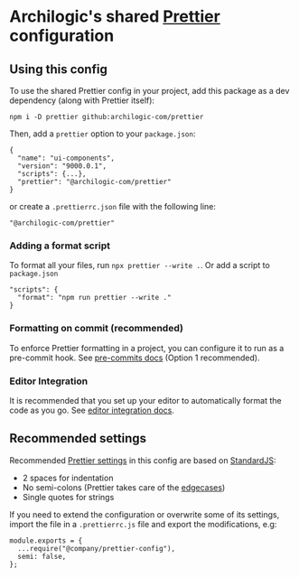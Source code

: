 # Archilogic's shared [Prettier](https://prettier.io) configuration

## Using this config

To use the shared Prettier config in your project, add this package as a dev dependency (along with Prettier itself):

`npm i -D prettier github:archilogic-com/prettier`

Then, add a `prettier` option to your `package.json`:

```
{
  "name": "ui-components",
  "version": "9000.0.1",
  "scripts": {...},
  "prettier": "@archilogic-com/prettier"
}
```

or create a `.prettierrc.json` file with the following line:
```
"@archilogic-com/prettier"
```

### Adding a format script

To format all your files, run `npx prettier --write .`.
Or add a script to `package.json`
```
"scripts": {
  "format": "npm run prettier --write ."
}
```

### Formatting on commit (recommended)

To enforce Prettier formatting in a project, you can configure it to run as a pre-commit hook.
See [pre-commits docs](https://prettier.io/docs/en/precommit.html) (Option 1 recommended).

### Editor Integration

It is recommended that you set up your editor to automatically format the code as you go.
See [editor integration docs](https://prettier.io/docs/en/editors.html).

## Recommended settings

Recommended [Prettier settings](prettier.json) in this config are based on [StandardJS](https://standardjs.com/):

- 2 spaces for indentation
- No semi-colons (Prettier takes care of the [edgecases](https://standardjs.com/rules.html#semicolons))
- Single quotes for strings

If you need to extend the configuration or overwrite some of its settings, import the file in a `.prettierrc.js` file and export the modifications, e.g:
```
module.exports = {
  ...require("@company/prettier-config"),
  semi: false,
};
```





